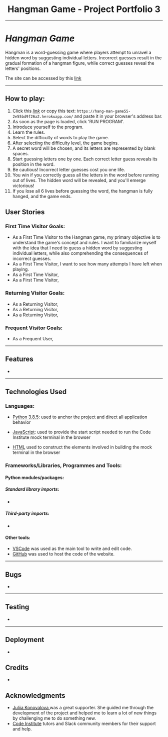<h1 align="center">Hangman Game - Project Portfolio 3</h1>

---

# *Hangman Game*

Hangman is a word-guessing game where players attempt to unravel a hidden word by suggesting individual letters. Incorrect guesses result in the gradual formation of a hangman figure, while correct guesses reveal the letters' positions. 

The site can be accessed by this [link](https://hang-man-game55-2e55bd9f26a2.herokuapp.com/)

---

## How to play:
1. Click this *[link](https://hang-man-game55-2e55bd9f26a2.herokuapp.com/)* or copy this text: `https://hang-man-game55-2e55bd9f26a2.herokuapp.com/` and paste it in your browser's address bar.
1. As soon as the page is loaded, click 'RUN PROGRAM'.
1. Introduce yourself to the program.
1. Learn the rules.
1. Select the difficulty of words to play the game. 
1. After selecting the difficulty level, the game begins.
1. A secret word will be chosen, and its letters are represented by blank spaces.
1. Start guessing letters one by one. Each correct letter guess reveals its position in the word.
1. Be cautious! Incorrect letter guesses cost you one life.
1. You win if you correctly guess all the letters in the word before running out of lives. The hidden word will be revealed, and you'll emerge victorious!
1. If you lose all 6 lives before guessing the word, the hangman is fully hanged, and the game ends.


## User Stories

### First Time Visitor Goals:

* As a First Time Visitor to the Hangman game, my primary objective is to understand the game's concept and rules. I want to familiarize myself with the idea that I need to guess a hidden word by suggesting individual letters, while also comprehending the consequences of incorrect guesses.
* As a First Time Visitor, I want to see how many attempts I have left when playing.
* As a First Time Visitor, 
* As a First Time Visitor, 

### Returning Visitor Goals:

* As a Returning Visitor, 
* As a Returning Visitor, 
* As a Returning Visitor, 

### Frequent Visitor Goals:
* As a Frequent User, 

---

## Features
-
---
## Technologies Used
### Languages:

- [Python 3.8.5](https://www.python.org/downloads/release/python-385/): used to anchor the project and direct all application behavior

- [JavaScript](https://www.javascript.com/): used to provide the start script needed to run the Code Institute mock terminal in the browser

- [HTML](https://developer.mozilla.org/en-US/docs/Web/HTML) used to construct the elements involved in building the mock terminal in the browser

### Frameworks/Libraries, Programmes and Tools:
#### Python modules/packages:

##### Standard library imports:
-
##### Third-party imports:
-
#### Other tools:

- [VSCode](https://code.visualstudio.com/) was used as the main tool to write and edit code.
- [GitHub](https://github.com/) was used to host the code of the website.

---

## Bugs
-
---
## Testing
-
---
## Deployment
-
## Credits
-
## Acknowledgments

- [Juliia Konovalova ](https://github.com/IuliiaKonovalova) was a great supporter. She guided me through the development of the project and helped me to learn a lot of new things by challenging me to do something new.
- [Code Institute](https://codeinstitute.net/) tutors and Slack community members for their support and help.

